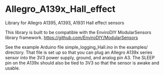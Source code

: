 # Allegro_A139x_Hall_effect
 Library for Allegro A1395, A1393, A1931 Hall effect sensors
 
 This library is built to be compatible with the EnviroDIY ModularSensors
 library framework. https://github.com/EnviroDIY/ModularSensors
 
 See the example Arduino file simple_logging_Hall.ino in the examples/ directory. That file is set up so that you can plug an Allegro A139x series sensor into the 3V3 power supply, ground, and analog pin A3. The SLEEP pin on the A139x should also be tied to 3V3 so that the sensor is awake and usable. 
 

